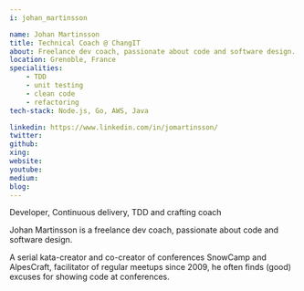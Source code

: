 ```yaml
---
i: johan_martinsson

name: Johan Martinsson
title: Technical Coach @ ChangIT
about: Freelance dev coach, passionate about code and software design.
location: Grenoble, France
specialities:
    - TDD
    - unit testing
    - clean code
    - refactoring
tech-stack: Node.js, Go, AWS, Java

linkedin: https://www.linkedin.com/in/jomartinsson/
twitter: 
github: 
xing: 
website: 
youtube: 
medium: 
blog: 
---
```


Developer, Continuous delivery, TDD and crafting coach



Johan Martinsson is a freelance dev coach, passionate about code and software design.

A serial kata-creator and co-creator of conferences SnowCamp and AlpesCraft, facilitator of regular meetups since 2009, he often finds (good) excuses for showing code at conferences.
